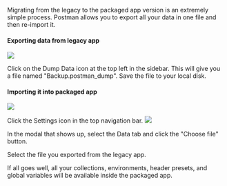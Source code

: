 Migrating from the legacy to the packaged app version is an extremely simple process.
Postman allows you to export all your data in one file and then re-import it.

#### Exporting data from legacy app
![](https://www.getpostman.com/img/v1/docs/source/mig-1.png)

Click on the Dump Data icon at the top left in the sidebar. This will give you a file named "Backup.postman\_dump". Save the file to your local disk.

#### Importing it into packaged app
![](https://www.getpostman.com/img/v1/docs/source/mig-3.png)

Click the Settings icon in the top navigation bar.
![](https://www.getpostman.com/img/v1/docs/source/mig-2.png)

In the modal that shows up, select the Data tab and click the "Choose file" button.

Select the file you exported from the legacy app.

If all goes well, all your collections, environments, header presets, and global variables will be available
inside the packaged app.